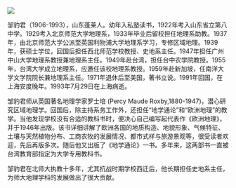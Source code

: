![](https://s2.loli.net/2022/09/02/LfqnzbAi9V18OFJ.png)

邹豹君（1906-1993），山东蓬莱人。幼年入私塾读书，1922年考入山东省立第八中学。1929考入北京师范大学地理系，1933年毕业后留校担任地理系助教。1937年，由北京师范大学公派至英国利物浦大学地理系学习，专修区域地理。1939年，获硕士学位，回国后担任西北师范学校教授、史地系主任。1947年担任广州中山大学地理系教授兼地理系主任。1949年赴台湾，担任台中农学院教授。1955年，台湾大学成立地理系，应邀任该校地理系教授。1959年赴新加坡，任南洋大学文学院院长兼地理系主任。1971年退休后至美国，著书立说。1991年回国，在上海安度晚年。1993年7月29日在上海病逝。

邹豹君师从英国著名地理学家罗士培 (Percy Maude Roxby,1880-1947)，潜心研究区域地理学。回国后，除主持系务工作外，还担任“地学通论”和“欧洲地理”的教学。当他发现学校没有合适的教科书时，便决心自己编写起代表作《欧洲地理》，并于1946年出版。该书详细讲解了欧洲各国的地质构造、地貌形象、气候特征、土壤与天然植物分布、工商农牧的发展情况、都市式样与旅游景观等，很受读者欢迎，先后再版多次。随后他又出版了《地学通论》一书。多年来，这两部书一直被台湾教育部指定为大学专用教科书。

邹豹君在北师大执教十多年，尤其抗战时期学校西迁后，他长期担任史地系主任，为师大地理学科的发展做出了很大贡献。